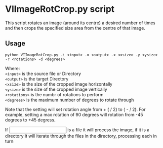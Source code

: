 # VIImageRotCrop.py script

This script rotates an image (around its centre) a desired number of times and then crops the specified size area from the centre of that image.  

## Usage

`python VIImageRotCrop.py -i <input> -o <output> -x <xsize> -y <ysize> -r <rotations> -d <degrees>`  

Where:  
`<input>` is the source file or Directory  
`<output>` is the target Directory  
`<xsize>` is the size of the cropped image horizontally  
`<ysize>` is the size of the cropped image vertically  
`<rotations>` is the numbr of rotations to perform  
`<degrees>` is the maximum number of degrees to rotate through

Note that the <degrees> setting will set rotation angle from + (<degrees> / 2) to ( - <degrees> / 2).  For example, setting a max rotation of 90 degrees will rotation from -45 degrees to +45 degress.

If <input> is a file it will process the image, if it is a directory it will iterate through the files in the directory, processing each in turn  
